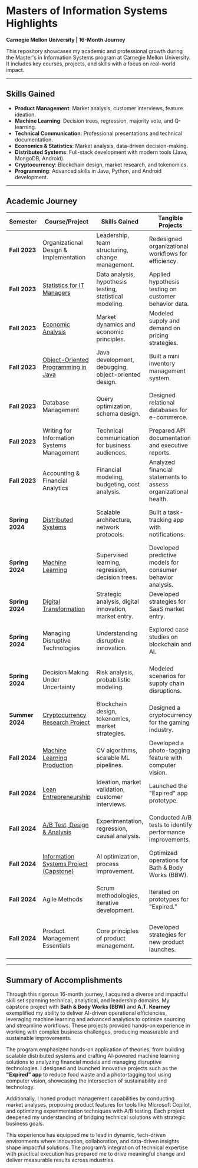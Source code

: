 # Masters of Information Systems Highlights  
**Carnegie Mellon University | 16-Month Journey**

This repository showcases my academic and professional growth during the Master's in Information Systems program at Carnegie Mellon University. It includes key courses, projects, and skills with a focus on real-world impact.

---

## Skills Gained
- **Product Management**: Market analysis, customer interviews, feature ideation.  
- **Machine Learning**: Decision trees, regression, majority vote, and Q-learning.  
- **Technical Communication**: Professional presentations and technical documentation.  
- **Economics & Statistics**: Market analysis, data-driven decision-making.  
- **Distributed Systems**: Full-stack development with modern tools (Java, MongoDB, Android).  
- **Cryptocurrency**: Blockchain design, market research, and tokenomics.  
- **Programming**: Advanced skills in Java, Python, and Android development.  

---

## Academic Journey

| **Semester**   | **Course/Project**                                | **Skills Gained**                                       | **Tangible Projects**                                      | **Real-World Applications**                                 |
|-----------------|---------------------------------------------------|--------------------------------------------------------|-----------------------------------------------------------|-----------------------------------------------------------|
| **Fall 2023**  | Organizational Design & Implementation            | Leadership, team structuring, change management.       | Redesigned organizational workflows for efficiency.       | Enhancing team productivity and managing change.          |
| **Fall 2023**  | [Statistics for IT Managers](https://github.com/LawrenceHua/CMU-Projects/tree/main/Fall%202023/Stats) | Data analysis, hypothesis testing, statistical modeling. | Applied hypothesis testing on customer behavior data.     | Predictive analytics for business strategy.               |
| **Fall 2023**  | [Economic Analysis](https://github.com/LawrenceHua/CMU-Projects/tree/main/Fall%202023/Economics)       | Market dynamics and economic principles.               | Modeled supply and demand on pricing strategies.          | Strategic decision-making for product positioning.        |
| **Fall 2023**  | [Object-Oriented Programming in Java](https://github.com/LawrenceHua/CMU-Projects/tree/main/Fall%202023/JAVA) | Java development, debugging, object-oriented design.   | Built a mini inventory management system.                 | Programming scalable backend systems.                     |
| **Fall 2023**  | Database Management                               | Query optimization, schema design.                     | Designed relational databases for e-commerce.             | Efficient database management for enterprise apps.         |
| **Fall 2023**  | Writing for Information Systems Management        | Technical communication for business audiences.        | Prepared API documentation and executive reports.         | Crafting clear, concise technical documentation.          |
| **Fall 2023**  | Accounting & Financial Analytics                  | Financial modeling, budgeting, cost analysis.          | Analyzed financial statements to assess organizational health. | Data-driven financial decision-making.                    |
| **Spring 2024**| [Distributed Systems](https://github.com/LawrenceHua/CMU-Projects/tree/main/Spring%202024/Distributed%20Systems) | Scalable architecture, network protocols.             | Built a task-tracking app with notifications.             | Developing scalable systems for enterprise needs.         |
| **Spring 2024**| [Machine Learning](https://github.com/LawrenceHua/CMU-Projects/tree/main/Spring%202024/ML%20Algorithms) | Supervised learning, regression, decision trees.       | Developed predictive models for consumer behavior analysis. | AI applications for personalized user experiences.         |
| **Spring 2024**| [Digital Transformation](https://github.com/LawrenceHua/CMU-Projects/tree/main/Spring%202024/Digital%20Transformation) | Strategic analysis, digital innovation, market entry. | Developed strategies for SaaS market entry.              | Driving innovation in competitive markets.                |
| **Spring 2024**| Managing Disruptive Technologies                 | Understanding disruptive innovation.                   | Explored case studies on blockchain and AI.              | Guiding businesses through technological change.          |
| **Spring 2024**| Decision Making Under Uncertainty                 | Risk analysis, probabilistic modeling.                 | Modeled scenarios for supply chain disruptions.          | Improving decisions under uncertain conditions.           |
| **Summer 2024**| [Cryptocurrency Research Project](https://github.com/LawrenceHua/CMU-Projects/blob/main/Cryptocurrency%20in%20the%20Gaming%20Industry!.pdf) | Blockchain design, tokenomics, market strategies.      | Designed a cryptocurrency for the gaming industry.        | Monetizing gaming platforms with blockchain ecosystems.   |
| **Fall 2024**  | [Machine Learning Production](https://github.com/LawrenceHua/CMU-Projects/tree/main/Fall%202024/Machine%20Learning%20Production) | CV algorithms, scalable ML pipelines.                | Developed a photo-tagging feature with computer vision.   | Automated content tagging and personalized delivery.       |
| **Fall 2024**  | [Lean Entrepreneurship](https://github.com/LawrenceHua/CMU-Projects/tree/main/Fall%202024/Lean%20Entreprenurship) | Ideation, market validation, customer interviews.     | Launched the "Expired" app prototype.                    | Turning ideas into actionable, market-ready products.      |
| **Fall 2024**  | [A/B Test, Design & Analysis](https://github.com/LawrenceHua/CMU-Projects/tree/main/Fall%202024/AB%20Test) | Experimentation, regression, causal analysis.         | Conducted A/B tests to identify performance improvements. | Data-driven decision-making for product performance.       |
| **Fall 2024**  | [Information Systems Project (Capstone)](https://github.com/LawrenceHua/CMU-Projects/blob/main/MISM%20at%20CMU%20Capstone.pdf) | AI optimization, process improvement.                | Optimized operations for Bath & Body Works (BBW).        | Delivering AI-driven operational improvements.            |
| **Fall 2024**  | Agile Methods                                    | Scrum methodologies, iterative development.            | Iterated on prototypes for "Expired."                    | Managing projects with agility and user-centered design.  |
| **Fall 2024**  | Product Management Essentials                    | Core principles of product management.                 | Developed strategies for new product launches.           | Guiding products from ideation to market success.         |

---

## Summary of Accomplishments

Through this rigorous 16-month journey, I acquired a diverse and impactful skill set spanning technical, analytical, and leadership domains. My capstone project with **Bath & Body Works (BBW)** and **A.T. Kearney** exemplified my ability to deliver AI-driven operational efficiencies, leveraging machine learning and advanced analytics to optimize sourcing and streamline workflows. These projects provided hands-on experience in working with complex business challenges, producing measurable and sustainable improvements.

The program emphasized hands-on application of theories, from building scalable distributed systems and crafting AI-powered machine learning solutions to analyzing financial models and managing disruptive technologies. I designed and launched innovative projects such as the **"Expired" app** to reduce food waste and a photo-tagging tool using computer vision, showcasing the intersection of sustainability and technology. 

Additionally, I honed product management capabilities by conducting market analyses, proposing product features for tools like Microsoft Copilot, and optimizing experimentation techniques with A/B testing. Each project deepened my understanding of bridging technical solutions with strategic business goals.

This experience has equipped me to lead in dynamic, tech-driven environments where innovation, collaboration, and data-driven insights shape impactful solutions. The program’s integration of technical expertise with practical execution has prepared me to drive meaningful change and deliver measurable results across industries.
